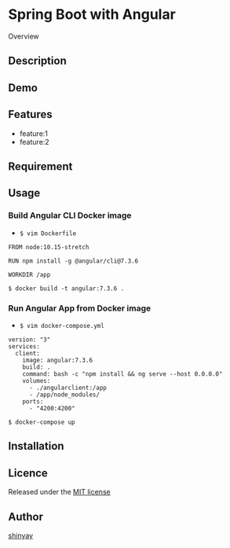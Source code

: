 # Spring Boot with Angular

Overview

## Description

## Demo

## Features

- feature:1
- feature:2

## Requirement

## Usage

### Build Angular CLI Docker image

- `$ vim Dockerfile`

```
FROM node:10.15-stretch

RUN npm install -g @angular/cli@7.3.6

WORKDIR /app
```

```
$ docker build -t angular:7.3.6 .
```

### Run Angular App from Docker image

- `$ vim docker-compose.yml`

```
version: "3"
services:
  client:
    image: angular:7.3.6
    build: .
    command: bash -c "npm install && ng serve --host 0.0.0.0"
    volumes:
      - ./angularclient:/app
      - /app/node_modules/
    ports:
      - "4200:4200"
```

```
$ docker-compose up
```

## Installation

## Licence

Released under the [MIT license](https://gist.githubusercontent.com/shinyay/56e54ee4c0e22db8211e05e70a63247e/raw/44f0f4de510b4f2b918fad3c91e0845104092bff/LICENSE)

## Author

[shinyay](https://github.com/shinyay)